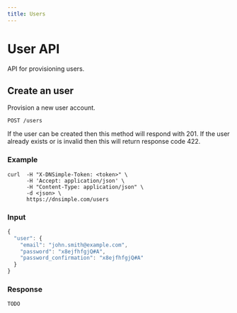 ```yaml
---
title: Users
---
```


# User API

API for provisioning users.


## Create an user

Provision a new user account.

    POST /users

If the user can be created then this method will respond with 201.
If the user already exists or is invalid then this will return response code 422.

### Example

    curl  -H "X-DNSimple-Token: <token>" \
          -H 'Accept: application/json' \
          -H "Content-Type: application/json" \
          -d <json> \
          https://dnsimple.com/users

### Input

~~~ js
{
  "user": {
    "email": "john.smith@example.com",
    "password": "x8ejfhfgjQ#A",
    "password_confirmation": "x8ejfhfgjQ#A" 
  }
}
~~~

### Response

~~~ js
TODO
~~~
